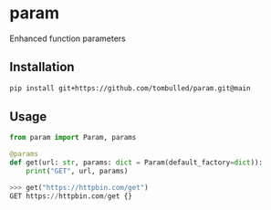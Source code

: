 # param
Enhanced function parameters

## Installation
```sh
pip install git+https://github.com/tombulled/param.git@main
```

## Usage
```python
from param import Param, params

@params
def get(url: str, params: dict = Param(default_factory=dict)):
    print("GET", url, params)
```
```python
>>> get("https://httpbin.com/get")
GET https://httpbin.com/get {}
```